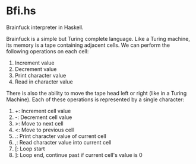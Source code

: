 # Bfi.hs

Brainfuck interpreter in Haskell.

Brainfuck is a simple but Turing complete language. Like a Turing machine, its memory is a tape containing adjacent cells.
We can perform the following operations on each cell: 

1. Increment value
2. Decrement value
3. Print character value
4. Read in character value

There is also the ability to move the tape head left or right (like in a Turing Machine). Each of these operations is
represented by a single character:

1. +: Increment cell value
2. -: Decrement cell value
3. \>: Move to next cell
4. <: Move to previous cell
5. .: Print character value of current cell
6. ,: Read character value into current cell
7. [: Loop start
8. ]: Loop end, continue past if current cell's value is 0
